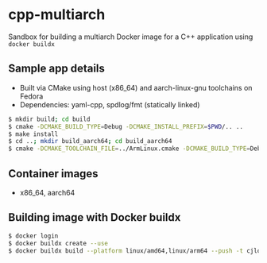 # cpp-multiarch

Sandbox for building a multiarch Docker image for a C++ application using `docker buildx`

## Sample app details
- Built via CMake using host (x86_64) and aarch-linux-gnu toolchains on Fedora
- Dependencies: yaml-cpp, spdlog/fmt (statically linked)

```bash
$ mkdir build; cd build
$ cmake -DCMAKE_BUILD_TYPE=Debug -DCMAKE_INSTALL_PREFIX=$PWD/.. ..
$ make install
$ cd ..; mkdir build_aarch64; cd build_aarch64
$ cmake -DCMAKE_TOOLCHAIN_FILE=../ArmLinux.cmake -DCMAKE_BUILD_TYPE=Debug -DCMAKE_INSTAL_PREFIX=$PWD/.. .. 
```

## Container images
- x86_64, aarch64

## Building image with Docker buildx

```bash
$ docker login
$ docker buildx create --use
$ docker buildx build --platform linux/amd64,linux/arm64 --push -t cjlove2024/multiarchtest:latest .
```
